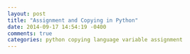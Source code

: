 ```yaml
---
layout: post
title: "Assignment and Copying in Python"
date: 2014-09-17 14:54:19 -0400
comments: true
categories: python copying language variable assignment
---
```


